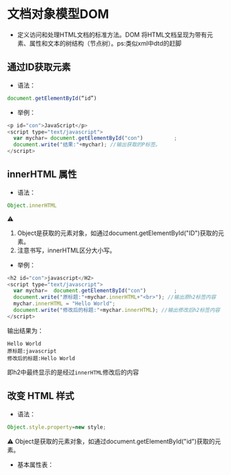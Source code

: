 # 文档对象模型DOM
* 定义访问和处理HTML文档的标准方法。DOM 将HTML文档呈现为带有元素、属性和文本的树结构（节点树）。ps:类似xml中dtd的赶脚
  
## 通过ID获取元素
* 语法：
```javascript
document.getElementById(“id”) 
```
* 举例：
```javascript
<p id="con">JavaScript</p>
<script type="text/javascript">
  var mychar= document.getElementById("con")          ;
  document.write("结果:"+mychar); //输出获取的P标签。 
</script>
```


## innerHTML 属性
* 语法：
```javascript
Object.innerHTML
```
⚠️ 
1. Object是获取的元素对象，如通过document.getElementById("ID")获取的元素。
2. 注意书写，innerHTML区分大小写。
* 举例：
```javascript
<h2 id="con">javascript</H2>
<script type="text/javascript">
  var mychar=  document.getElementById("con")         ;
  document.write("原标题:"+mychar.innerHTML+"<br>"); //输出原h2标签内容
  mychar.innerHTML = "Hello World";
  document.write("修改后的标题:"+mychar.innerHTML); //输出修改后h2标签内容
</script>
```
输出结果为：
```
Hello World
原标题:javascript
修改后的标题:Hello World
```
即h2中最终显示的是经过`innerHTML`修改后的内容


## 改变 HTML 样式
* 语法：
```javascript
Object.style.property=new style;
```
⚠️ Object是获取的元素对象，如通过document.getElementById("id")获取的元素。
* 基本属性表：
